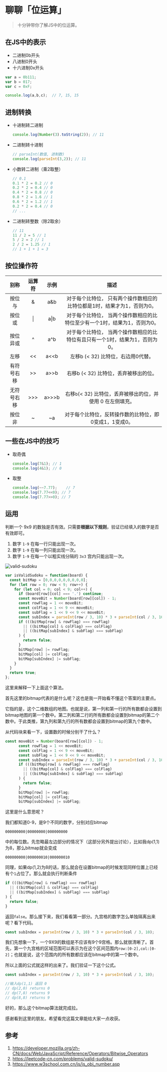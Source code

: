 # 聊聊「位运算」


> 十分钟带你了解JS中的位运算。

## 在JS中的表示

- 二进制0b开头
- 八进制0开头
- 十六进制0x开头

```js
var a = 0b111;
var b = 017;
var c = 0xF;

console.log(a,b,c);  // 7, 15, 15
```

## 进制转换

- 十进制转二进制

  ```js
  console.log(Number(3).toString(2)); // 11
  ```

- 二进制转十进制

  ```js
  // parseInt(数值, 进制数)
  console.log(parseInt(3,2)); // 11
  ```

- 小数转二进制（乘2取整）

  ```js
  // 0.1
  0.1 * 2 = 0.2 // 0
  0.2 * 2 = 0.4 // 0
  0.4 * 2 = 0.8 // 0
  0.8 * 2 = 1.6 // 1
  0.6 * 2 = 1.2 // 1
  0.2 * 2 = 0.4 // 0
  // ...
  ```

- 二进制转整数（除2取余）

  ```js
  // 11
  11 / 2 = 5 // 1
  5 / 2 = 2 // 1
  2 / 2 = 1.25 // 1 
  // 1 + 1 + 1 = 3
  ```

## 按位操作符

|    别称    | 运算符 | 示例  |                             描述                             |
| :--------: | :----: | :---: | :----------------------------------------------------------: |
|   按位与   |   &    |  a&b  | 对于每个比特位， 只有两个操作数相应的比特位都是1时，结果才为1，否则为0。 |
|   按位或   |   \|   | a\|b  | 对于每个比特位， 当两个操作数相应的比特位至少有一个1时，结果为1，否则为0。 |
|  按位异或  |   ^    |  a^b  | 对于每个比特位， 当两个操作数相应的比特位有且只有一个1时，结果为1，否则为0。 |
|    左移    |   <<   | a<<b  |              左移b (< 32) 比特位，右边用0代替。              |
| 有符号右移 |   >>   | a>>b  |            右移b (< 32) 比特位，丢弃被移出的位。             |
| 无符号右移 |  >>>   | a>>>b | 右移` b `(< 32) 比特位，丢弃被移出的位，并使用 0 在左侧填充。 |
|   按位非   |   ~    |  ~a   |    对于每个比特位，反转操作数的比特位，即0变成1，1变成0。    |

## 一些在JS中的技巧

- 取奇偶

  ```js
  console.log(7&1); // 1
  console.log(4&1); // 0
  ```

- 取整

  ```js
  console.log(~~7.77);    // 7
  console.log(7.77<<0); // 7
  console.log(7.77>>0); // 7
  ```

## 运用

判断一个 9x9 的数独是否有效。只需要**根据以下规则**，验证已经填入的数字是否有效即可。

1. 数字 `1-9` 在每一行只能出现一次。
2. 数字 `1-9` 在每一列只能出现一次。
3. 数字 `1-9` 在每一个以粗实线分隔的 `3x3` 宫内只能出现一次。

![valid-sudoku](/images/bit/valid-sudoku.png)

```js
var isValidSudoku = function(board) {
  const bitMap = [0,0,0,0,0,0,0,0,0];
  for (let row = 0; row < 9; row++) {
    for (let col = 0; col < 9; col++) {
      if (board[row][col] === '.') continue;
      const moveBit = Number(board[row][col]) - 1;
      const rowFlag = 1 << moveBit;
      const colFlag = 1 << 9 << moveBit;
      const subFlag = 1 << 9 << 9 << moveBit;
      const subIndex = parseInt(row / 3, 10) * 3 + parseInt(col / 3, 10);
      if (((bitMap[row] & rowFlag) === rowFlag)
        || ((bitMap[col] & colFlag) === colFlag)
        || ((bitMap[subIndex] & subFlag) === subFlag)
      ) {
        return false;
      }
      bitMap[row] |= rowFlag;
      bitMap[col] |= colFlag;
      bitMap[subIndex] |= subFlag;
    }
  }
  return true;
};
```

这里来解释一下上面这个算法。

首先这里的bitmap代表的是什么呢？这也是我一开始看不懂这个答案的主要点。

它指的是，这个二维数组的地图。也就是说，第一列和第一行的所有数都会设置到bitmap地图的第一个数中。第二列和第二行的所有数都会设置到bitmap的第二个数中。于此类推，第九列和第九行的所有数都会设置到bitmap的第九个数中。

从代码块来看一下，设置数的时候分别干了什么？

```js
const moveBit = Number(board[row][col]) - 1;
      const rowFlag = 1 << moveBit;
      const colFlag = 1 << 9 << moveBit;
      const subFlag = 1 << 9 << 9 << moveBit;
      const subIndex = parseInt(row / 3, 10) * 3 + parseInt(col / 3, 10);
      if (((bitMap[row] & rowFlag) === rowFlag)
        || ((bitMap[col] & colFlag) === colFlag)
        || ((bitMap[subIndex] & subFlag) === subFlag)
      ) {
        return false;
      }
      bitMap[row] |= rowFlag;
      bitMap[col] |= colFlag;
      bitMap[subIndex] |= subFlag;
```

这里是什么意思呢？

我们都知道0-9，是9个不同的数字，分别对应bitmap

`000000000|00000000|000000000`

中的每位数。先忽略最左边部分的情况下（这部分另外提出讨论），比如我dp(1,1)为8，那么bitmap就会变成

`000000000|000000010|000000010`

同理，如果dp(1,2)为8的话，那么就会在设置bitmap的时候发现同样位置上已经有个`1`占位了。那么就会执行判断条件

```js
if (((bitMap[row] & rowFlag) === rowFlag)
  || ((bitMap[col] & colFlag) === colFlag)
  || ((bitMap[subIndex] & subFlag) === subFlag)
) {
  return false;
}
```

返回`false`。那么接下来，我们看看第一部分。九宫格的数字怎么单独隔离出来呢？看下代码。

```js
const subIndex = parseInt(row / 3, 10) * 3 + parseInt(col / 3, 10);
```

我们先想象一下，一个9X9的数组是不应该有9个9宫格。那么就很清晰了。首先，第一个九宫格的区域范围可以表示为在这个区间范围内`row:[0-2],col:[0-2]`；也就是说，这个范围内的所有数都应该在bitmap中的第一个数中。

所以上面的公式就这样的出来了。我们验证一下这个公式。

```js
const subIndex = parseInt(row / 3, 10) * 3 + parseInt(col / 3, 10);

//输入dp(1,1) 返回 0
// dp(2,0) returns 0
// dp(7,8) returns 9
// dp(8,8) returns 9
```

好的，那么这个bitmap算法就完成拉。

感谢看到这里的朋友。希望看完这篇文章能给大家一点收获。

## 参考

1. <https://developer.mozilla.org/zh-CN/docs/Web/JavaScript/Reference/Operators/Bitwise_Operators>
2. <https://leetcode-cn.com/problems/valid-sudoku/>
3. <https://www.w3school.com.cn/js/js_obj_number.asp>

